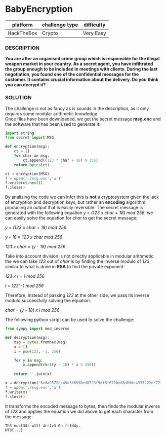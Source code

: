 # BabyEncryption

|platform|challenge type|difficulty
|-|-|-
|HackTheBox|Crypto|Very Easy

### DESCRIPTION

**You are after an organised crime group which is responsible for the illegal weapon market in your country. As a secret agent, you have infiltrated the group enough to be included in meetings with clients. During the last negotiation, you found one of the confidential messages for the customer. It contains crucial information about the delivery. Do you think you can decrypt it?**

### SOLUTION

The challenge is not as fancy as is sounds in the description, as it only requires some modular arithmetic knowledge.  
Once files have been downloaded, we get the secret message **msg.enc** and the software that has been used to generate it:

```python
import string
from secret import MSG

def encryption(msg):
    ct = []
    for char in msg:
        ct.append((123 * char + 18) % 256)
    return bytes(ct)

ct = encryption(MSG)
f = open('./msg.enc','w')
f.write(ct.hex())
f.close()
```

By analizing the code we can infer this is **not** a cryptosystem given the lack of encryption and decryption keys, but rather an **encoding** algorithm producing an output that is easily reversible. The secret message is generated with the following equation *y = (123 x char + 18) mod 256*, we can easily solve the equation for *char* to get the secret message:

*y = (123 x char + 18) mod 256*

*y - 18 = 123 x char mod 256*

*123 x char = (y - 18) mod 256*

Take into account division is not directly applicable in modular arithmetic, the we can take *123* out of *char* is by finding the inverse modulo of *123*, similar to what is done in **RSA** to find the private exponent:

*123 x i = 1 mod 256*

*i = 123^-1 mod 256*

Therefore, instead of passing *123* at the other side, we pass its inverse modulo successfully solving the equation:

*char = (y - 18) x i mod 256*

The following python script can be used to solve the challenge:

```python
from sympy import mod_inverse

def decryption(msg):
    msg = bytes.fromhex(msg)
    x = []
    i = pow(123, -1, 256)

    for y in msg:
        x.append(chr((y - 18) * i % 256))
    
    return ''.join(x)

x = decryption("6e0a9372ec49a3f6930ed8723f9df6f6720ed8d89dc4937222ec7214d89d1e0e352ce0aa6ec82bf622227bb70e7fb7352249b7d893c493d8539dec8fb7935d490e7f9d22ec89b7a322ec8fd80e7f8921")
f = open('./msg.enc','w')
f.write(x)
f.close()
```

It transforms the encoded message to bytes, then finds the modular inverse of *123* and applies the equation we did above to get each character from the message:

```bash
Th3 nucl34r w1ll 4rr1v3 0n fr1d4y.
HTB{...}
```


